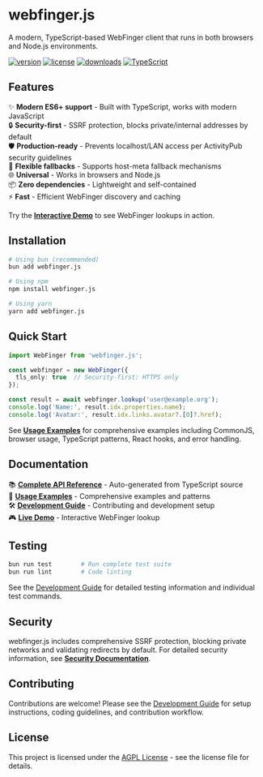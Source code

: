 # webfinger.js

A modern, TypeScript-based WebFinger client that runs in both browsers and Node.js environments.

[![version](https://img.shields.io/npm/v/webfinger.js.svg)](https://www.npmjs.com/package/webfinger.js)
[![license](https://img.shields.io/npm/l/webfinger.js.svg)](https://npmjs.org/package/webfinger.js)
[![downloads](https://img.shields.io/npm/dm/webfinger.js.svg)](https://npmjs.org/package/webfinger.js)
[![TypeScript](https://img.shields.io/badge/TypeScript-Ready-blue.svg)](https://www.typescriptlang.org/)

## Features

✨ **Modern ES6+ support** - Built with TypeScript, works with modern JavaScript  
🔒 **Security-first** - SSRF protection, blocks private/internal addresses by default  
🛡️ **Production-ready** - Prevents localhost/LAN access per ActivityPub security guidelines  
🔄 **Flexible fallbacks** - Supports host-meta fallback mechanisms  
🌐 **Universal** - Works in browsers and Node.js  
📦 **Zero dependencies** - Lightweight and self-contained  
⚡ **Fast** - Efficient WebFinger discovery and caching

Try the **[Interactive Demo](https://silverbucket.github.io/webfinger.js/)** to see WebFinger lookups in action.

## Installation

```bash
# Using bun (recommended)
bun add webfinger.js

# Using npm
npm install webfinger.js

# Using yarn
yarn add webfinger.js
```

## Quick Start

```typescript
import WebFinger from 'webfinger.js';

const webfinger = new WebFinger({
  tls_only: true  // Security-first: HTTPS only
});

const result = await webfinger.lookup('user@example.org');
console.log('Name:', result.idx.properties.name);
console.log('Avatar:', result.idx.links.avatar?.[0]?.href);
```

See **[Usage Examples](docs/EXAMPLES.md)** for comprehensive examples including CommonJS, browser usage, TypeScript patterns, React hooks, and error handling.

## Documentation

📚 **[Complete API Reference](docs/api/API.md)** - Auto-generated from TypeScript source  
🚀 **[Usage Examples](docs/EXAMPLES.md)** - Comprehensive examples and patterns  
🛠️ **[Development Guide](docs/DEVELOPMENT.md)** - Contributing and development setup  
🎮 **[Live Demo](https://silverbucket.github.io/webfinger.js/)** - Interactive WebFinger lookup

## Testing

```bash
bun run test        # Run complete test suite
bun run lint        # Code linting
```

See the [Development Guide](docs/DEVELOPMENT.md) for detailed testing information and individual test commands.

## Security

webfinger.js includes comprehensive SSRF protection, blocking private networks and validating redirects by default. For detailed security information, see **[Security Documentation](docs/SECURITY.md)**.


## Contributing

Contributions are welcome! Please see the [Development Guide](docs/DEVELOPMENT.md) for setup instructions, coding guidelines, and contribution workflow.

## License

This project is licensed under the [AGPL License](LICENSE) - see the license file for details.
